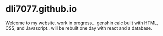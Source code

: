# dli7077.github.io

Welcome to my website.
work in progress...
genshin calc built with HTML, CSS, and Javascript..
will be rebuilt one day with react and a database.
